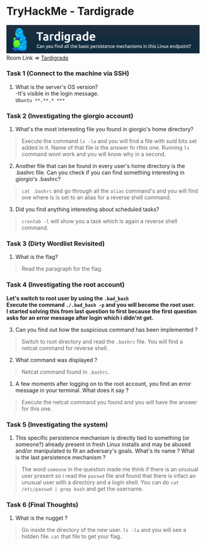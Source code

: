 # TryHackMe - Tardigrade
![Room Logo](./img/logo.png)  
Room Link => [Tardigrade](https://tryhackme.com/room/tardigrade)

### Task 1 (Connect to the machine via SSH)
1. What is the server's OS version?  
-It's visible in the login message.  
`Ubuntu **.**.* ***`

### Task 2 (Investigating the giorgio account)  
1. What's the most interesting file you found in giorgio's home directory?  
>Execute the command `ls -la` and you will find a file with suid bits set added in it. Name of that file is the answer fo rthis one. Running `ls` command wont work and you will know why in a second.

2. Another file that can be found in every user's home directory is the .bashrc file. Can you check if you can find something interesting in giorgio's .bashrc?  
>`cat .bashrc` and go through all the `alias` command's and you will find one where ls is set to an alias for a reverse shell command.  

3. Did you find anything interesting about scheduled tasks?  
>`crontab -l` will show you a task which is again a reverse shell command.  

### Task 3 (Dirty Wordlist Revisited)  
1. What is the flag?  
>Read the paragraph for the flag.

### Task 4 (Investigating the root account)  
**Let's switch to root user by using the `.bad_bash`**  
**Execute the command `./.bad_bash -p` and you will become the root user.**  
**I started solving this from last question to first because the first question asks for an error message after login which i didn'nt get.**

3. Can you find out how the suspicious command has been implemented ?  
>Switch to root directory and read the `.bashrc` file. You will find a netcat command for reverse shell.

2. What command was displayed ?  
>Netcat command found in `.bashrc`.

1. A few moments after logging on to the root account, you find an error message in your terminal. What does it say ?  
>Execute the netcat command you found and you will have the answer for this one.  

### Task 5 (Investigating the system)
1. This specific persistence mechanism is directly tied to something (or someone?) already present in fresh Linux installs and may be abused and/or manipulated to fit an adversary's goals. What's its name ? What is the last persistence mechanism ?  
>The word `someone` in the question made me think if there is an unusual user present so i read the `passwd` file and found that there is infact an unusual user with a directory and a login shell. You can do `cat /etc/passwd | grep bash` and get the username.

### Task 6 (Final Thoughts)  
1. What is the nugget ?  
>Go inside the directory of the new user. `ls -la` and you will see a hidden file. `cat` that file to get your flag.